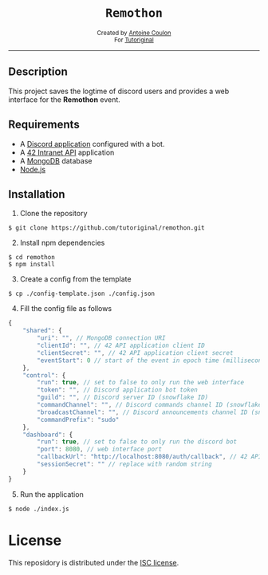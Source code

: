 <h1 align="center"><code>Remothon</code></h1>

<div align="center">
	<sub>Created by <a href="https://github.com/30c27b">Antoine Coulon</a></sub>
</div>
<div align="center">
	<sub>For <a href="https://github.com/tutoriginal">Tutoriginal</a></sub>
</div>

---

## Description

This project saves the logtime of discord users and provides a web interface for the **Remothon** event.

## Requirements

* A [Discord application](https://discord.com/developers/applications) configured with a bot.
* A [42 Intranet API](https://api.intra.42.fr) application
* A [MongoDB](https://www.mongodb.com/) database
* [Node.js](https://nodejs.org/)

## Installation

1. Clone the repository
```shell
$ git clone https://github.com/tutoriginal/remothon.git
```

2. Install npm dependencies
```shell
$ cd remothon
$ npm install
```

3. Create a config from the template
```shell
$ cp ./config-template.json ./config.json
```

4. Fill the config file as follows
```js
{
	"shared": {
		"uri": "", // MongoDB connection URI
		"clientId": "", // 42 API application client ID
		"clientSecret": "", // 42 API application client secret
		"eventStart": 0 // start of the event in epoch time (milliseconds)
	},
	"control": {
		"run": true, // set to false to only run the web interface
		"token": "", // Discord application bot token
		"guild": "", // Discord server ID (snowflake ID)
		"commandChannel": "", // Discord commands channel ID (snowflake ID)
		"broadcastChannel": "", // Discord announcements channel ID (snowflake ID)
		"commandPrefix": "sudo"
	},
	"dashboard": {
		"run": true, // set to false to only run the discord bot
		"port": 8080, // web interface port
		"callbackUrl": "http://localhost:8080/auth/callback", // 42 API callback URL
		"sessionSecret": "" // replace with random string
	}
}
```

5. Run the application
```shell
$ node ./index.js
```

# License

This reposidory is distributed under the [ISC license](/LICENSE).

